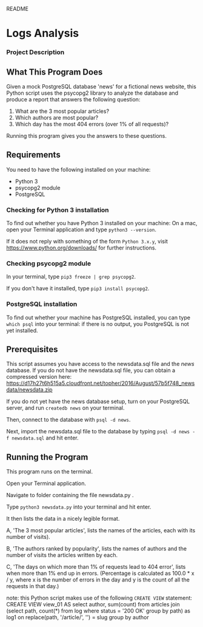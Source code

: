README

# Logs Analysis
### Project Description


## What This Program Does

Given a mock PostgreSQL database 'news' for a fictional news website, this Python script uses the psycopg2 library to analyze the database and produce a report that answers the following question:

1. What are the 3 most popular articles?
2. Which authors are most popular?
3. Which day has the most 404 errors (over 1% of all requests)?

Running this program gives you the answers to these questions.


## Requirements

You need to have the following installed on your machine:

  * Python 3
  * psycopg2 module
  * PostgreSQL

### Checking for Python 3 installation

To find out whether you have Python 3 installed on your machine:
On a mac, open your Terminal application and type `python3 --version`.

If it does not reply with something of the form `Python 3.x.y`,
visit https://www.python.org/downloads/ for further instructions.


### Checking psycopg2 module

In your terminal, type `pip3 freeze | grep psycopg2`.

If you don't have it installed, type `pip3 install psycopg2`.


### PostgreSQL installation

To find out whether your machine has PostgreSQL installed, you can type `which psql` into your terminal: if there is no output, you PostgreSQL is not yet installed.


## Prerequisites

This script assumes you have access to the newsdata.sql file and the *news* database.
If you do not have the newsdata.sql file, you can obtain a compressed version here:
https://d17h27t6h515a5.cloudfront.net/topher/2016/August/57b5f748_newsdata/newsdata.zip

If you do not yet have the news database setup, turn on your PostgreSQL server, and run `createdb news` on your terminal.

Then, connect to the database with `psql -d news`.

Next, import the newsdata.sql file to the database by typing `psql -d news -f newsdata.sql` and hit enter.


## Running the Program

This program runs on the terminal.

Open your Terminal application.

Navigate to folder containing the file newsdata.py .

Type `python3 newsdata.py` into your terminal and hit enter.

It then lists the data in a nicely legible format.

A, 'The 3 most popular articles', lists the names of the articles, each with its number of visits).

B, 'The authors ranked by popularity', lists the names of authors and the number of visits the articles written by each.

C, 'The days on which more than 1% of requests lead to 404 error', lists when more than 1% end up in errors.
(Percentage is calculated as 100.0 * x / y, where x is the number of errors in the day and y is the count of all the requests in that day.)


note: this Python script makes use of the following `CREATE VIEW` statement:
CREATE VIEW view_01
AS select author, sum(count)
   from articles join
    (select path, count(*)
    from log
    where status = '200 OK'
    group by path) as log1
   on replace(path, '/article/', '')  = slug
   group by author

